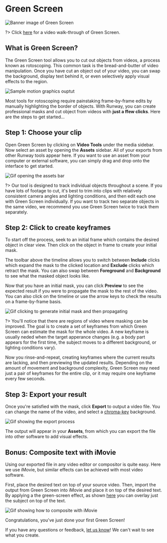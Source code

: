 # Green Screen

<img src="assets/images/video-tools/green-screen/banner.png" alt="Banner image of Green Screen">

?> Click [here](https://www.youtube.com/watch?v=-2UBoklCtjk&feature=youtu.be) for a video walk-through of Green Screen.

## What is Green Screen? 

The Green Screen tool allows you to cut out objects from videos, a process
known as rotoscoping. This common task is the bread-and-butter of video
manipulation. Once you have cut an object out of your video, you can swap the
background, display text behind it, or even selectively apply visual effects to
the region.

<img src="assets/images/video-tools/green-screen/composite.gif" alt="Sample motion graphics ouptut">

Most tools for rotoscoping require painstaking frame-by-frame edits by manually
highlighting the border of objects. With Runway, you can create professional
masks and cut object from videos with **just a ffew clicks**. Here are the
steps to get started...

## Step 1: Choose your clip

Open Green Screen by clicking on **Video Tools** under the media sidebar. Now
select an asset by opening the **Assets** sidebar. All of your exports from
other Runway tools appear here. If you want to use an asset from your computer
or external software, you can simply drag and drop onto the interface to get
started.

<img src="assets/images/video-tools/green-screen/clip-selection.gif" alt="Gif opening the assets bar">

?> Our tool is designed to track individual objects throughout a scene. If you
have lots of footage to cut, it's best to trim into clips with relatively
consistent camera angles and lighting conditions, and then edit each one with
Green Screen individually. If you want to track two separate objects in the
same video, we recommend you use Green Screen twice to track them separately.

## Step 2: Click to create keyframes

To start off the process, seek to an initial frame which contains the desired
object in clear view. Then click on the object in frame to create your initial mask.

The toolbar above the timeline allows you to switch between
**Include** clicks which expand the mask to the clicked location and
**Exclude** clicks which retract the mask. You can also swap between
**Foreground** and **Background** to see what the masked object looks like.

Now that you have an initial mask, you can click **Preview** to see the
expected result if you were to propagate the mask to the rest of the video. You
can also click on the timeline or use the arrow keys to check the results on a
frame-by-frame basis.

<img src="assets/images/video-tools/green-screen/click-and-propagate.gif" alt="Gif clicking to generate initial mask and then propagating">

?> You'll notice that there are regions of video where masking can be improved.
The goal is to create a set of keyframes from which Green Screen can estimate
the mask for the whole video. A new keyframe is usually neded when the target
apperance changes (e.g. a body part appears for the first time, the subject
moves to a different background, or lighting conditions vary).

Now you rinse-and-repeat, creating keyframes where the current results are
lacking, and then previewing the updated results. Depending on the amount of
movement and background complexity, Green Screen may need just a pair of
keyframes for the entire clip, or it may require one keyframe every few 
seconds.

## Step 3: Export your result

Once you're satisfied with the mask, click **Export** to output a video file.
You can change the name of the video, and select a
[chroma-key](https://en.wikipedia.org/wiki/Chroma_key) background.

<img src="assets/images/video-tools/green-screen/export.gif" alt="Gif showing the export process">

The output will appear in your **Assets**, from which you can export the file
into other software to add visual effects.

## Bonus: Composite text with iMovie

Using our exported file in any video editor or compositor is quite easy. Here
we use iMovie, but similar effects can be achieved with most video software.

First, place the desired text on top of your source video. Then, import the
output from Green Screen into iMovie and place it on top of the desired text.
By applying a the green-screen effect, as shown
[here](https://support.apple.com/en-us/HT210891) you can overlay just the
subject on top of the text.

<img src="assets/images/video-tools/green-screen/compositing.gif" alt="Gif showing how to composite with iMovie">

Congratulations, you've just done your first Green Screen!

If you have any questions or feedback, [let us know](mailto:support@runwayml.com)!
We can't wait to see what you create.

